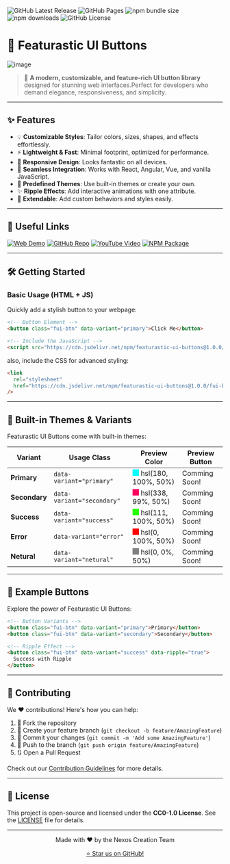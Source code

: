 ![GitHub Latest Release](https://img.shields.io/github/v/release/nexoscreation/featurastic-ui-buttons.svg?style=flat-square&color=cyan)
![GitHub Pages](https://img.shields.io/github/deployments/nexoscreation/featurastic-ui-buttons/github-pages.svg?style=flat-square&color=cyan)
![npm bundle size](https://img.shields.io/bundlephobia/min/featurastic-ui-buttons.svg?style=flat-square&color=cyan)
![npm downloads](https://img.shields.io/npm/dm/featurastic-ui-buttons.svg?style=flat-square&color=cyan)
![GitHub License](https://img.shields.io/github/license/nexoscreation/featurastic-ui-buttons.svg?style=flat-square&color=cyan)

# 🚀 Featurastic UI Buttons

![image](https://github.com/user-attachments/assets/e5f981a7-8d70-4d87-897f-8254eca27383)

> 🎨 **A modern, customizable, and feature-rich UI button library** designed for stunning web interfaces.Perfect for developers who demand elegance, responsiveness, and simplicity.

---

## ✨ Features

- 💡 **Customizable Styles**: Tailor colors, sizes, shapes, and effects effortlessly.
- ⚡ **Lightweight & Fast**: Minimal footprint, optimized for performance.
- 📱 **Responsive Design**: Looks fantastic on all devices.
- 🔌 **Seamless Integration**: Works with React, Angular, Vue, and vanilla JavaScript.
- 🌈 **Predefined Themes**: Use built-in themes or create your own.
- ✨ **Ripple Effects**: Add interactive animations with one attribute.
- 🌟 **Extendable**: Add custom behaviors and styles easily.

---

## 🔗 Useful Links

[![Web Demo](https://img.shields.io/badge/Web-Demo-blue?style=for-the-badge&logo=google-chrome)](https://nexoscreation.github.io/featurastic-ui-buttons)
[![GitHub Repo](https://img.shields.io/badge/GitHub-Repo-green?style=for-the-badge&logo=github)](https://github.com/nexoscreation/featurastic-ui-buttons)
[![YouTube Video](https://img.shields.io/badge/YouTube-Video-red?style=for-the-badge&logo=youtube)](https://youtu.be/Hghh_w4IZfM?si=Hghh_w4IZfM?)
[![NPM Package](https://img.shields.io/badge/NPM-Package-orange?style=for-the-badge&logo=npm)](https://www.npmjs.com/package/featurastic-ui-buttons)

---

## 🛠️ Getting Started

### Basic Usage (HTML + JS)

Quickly add a stylish button to your webpage:

```html
<!-- Button Element -->
<button class="fui-btn" data-variant="primary">Click Me</button>

<!-- Include the JavaScript -->
<script src="https://cdn.jsdelivr.net/npm/featurastic-ui-buttons@1.0.0/fui-buttons.js"></script>
```

also, include the CSS for advanced styling:

```html
<link
  rel="stylesheet"
  href="https://cdn.jsdelivr.net/npm/featurastic-ui-buttons@1.0.0/fui-buttons.css"
/>
```

---

## 🌟 Built-in Themes & Variants

Featurastic UI Buttons come with built-in themes:

| Variant       | Usage Class                | Preview Color                                                                                                             | Preview Button |
| ------------- | -------------------------- | ------------------------------------------------------------------------------------------------------------------------- | -------------- |
| **Primary**   | `data-variant="primary"`   | <div style="width:15px;height:15px;background-color:hsl(180, 100%, 50%);display:inline-block;"></div> hsl(180, 100%, 50%) | Comming Soon!  |
| **Secondary** | `data-variant="secondary"` | <div style="width:15px;height:15px;background-color:hsl(338, 99%, 50%);display:inline-block;"></div> hsl(338, 99%, 50%)   | Comming Soon!  |
| **Success**   | `data-variant="success"`   | <div style="width:15px;height:15px;background-color:hsl(111, 100%, 50%);display:inline-block;"></div> hsl(111, 100%, 50%) | Comming Soon!  |
| **Error**     | `data-variant="error"`     | <div style="width:15px;height:15px;background-color:hsl(0, 100%, 50%);display:inline-block;"></div> hsl(0, 100%, 50%)     | Comming Soon!  |
| **Netural**   | `data-variant="netural"`   | <div style="width:15px;height:15px;background-color:hsl(0, 0%, 50%);display:inline-block;"></div> hsl(0, 0%, 50%)         | Comming Soon!  |

---

## 🌈 Example Buttons

Explore the power of Featurastic UI Buttons:

```html
<!-- Button Variants -->
<button class="fui-btn" data-variant="primary">Primary</button>
<button class="fui-btn" data-variant="secondary">Secondary</button>

<!-- Ripple Effect -->
<button class="fui-btn" data-variant="success" data-ripple="true">
  Success with Ripple
</button>
```

---

## 🤝 Contributing

We ❤️ contributions! Here's how you can help:

1. 🍴 Fork the repository
2. 🌿 Create your feature branch (`git checkout -b feature/AmazingFeature`)
3. 💾 Commit your changes (`git commit -m 'Add some AmazingFeature'`)
4. 🚀 Push to the branch (`git push origin feature/AmazingFeature`)
5. 🔃 Open a Pull Request

Check out our [Contribution Guidelines](CONTRIBUTING.md) for more details.

---

## 📄 License

This project is open-source and licensed under the **CC0-1.0 License**. See the [LICENSE](LICENSE) file for details.

---

<p align="center">
  Made with ❤️ by the Nexos Creation Team
</p>

<p align="center">
  <a href="https://github.com/nexoscreation/featurastic-ui-buttons/stargazers">⭐ Star us on GitHub!</a>
</p>
